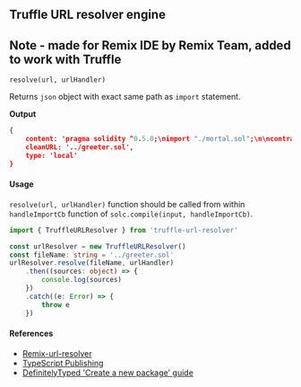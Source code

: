 ## Truffle URL resolver engine

## Note - made for Remix IDE by Remix Team, added to work with Truffle

`resolve(url, urlHandler)`

Returns `json` object with exact same path as `import` statement.

**Output**
```json
{
	content: 'pragma solidity ^0.5.0;\nimport "./mortal.sol";\n\ncontract Greeter is Mortal {\n    /* Define variable greeting of the type string */\n    string greeting;\n\n    /* This runs when the contract is executed */\n    constructor(string memory _greeting) public {\n        greeting = _greeting;\n    }\n\n    /* Main function */\n    function greet() public view returns (string memory) {\n        return greeting;\n    }\n}\n',
	cleanURL: '../greeter.sol',
	type: 'local'
}
```

#### Usage

`resolve(url, urlHandler)` function should be called from within `handleImportCb` function of `solc.compile(input, handleImportCb)`.

```ts
import { TruffleURLResolver } from 'truffle-url-resolver'

const urlResolver = new TruffleURLResolver()
const fileName: string = '../greeter.sol'
urlResolver.resolve(fileName, urlHandler)
	.then((sources: object) => {
		console.log(sources)
	})
	.catch((e: Error) => {
		throw e
	})
```

#### References

* [Remix-url-resolver](https://github.com/ethereum/remix/tree/master/remix-url-resolver)
* [TypeScript Publishing](http://www.typescriptlang.org/docs/handbook/declaration-files/publishing.html)
* [DefinitelyTyped 'Create a new package' guide](https://github.com/DefinitelyTyped/DefinitelyTyped#create-a-new-package)
